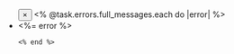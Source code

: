 <div class="error-msg">
    <ul class="error-list">
      <button type="button" class="close" data-dismiss="alert" aria-label="Close">
    <span aria-hidden="true">&times;</span>
  </button>
    <% @task.errors.full_messages.each do |error| %>
      <li><%= error %></li>
      
    <% end %>
  </ul>

  <i class="fa fa-times-circle"></i>
</div>